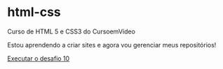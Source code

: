 # html-css
 Curso de HTML 5 e CSS3 do CursoemVídeo

 Estou aprendendo a criar sites e agora vou gerenciar meus repositórios!

 <a href="https://antony-rodrigues.github.io/html-css/desafios/d010/index.html">Executar o desafio 10</a>
